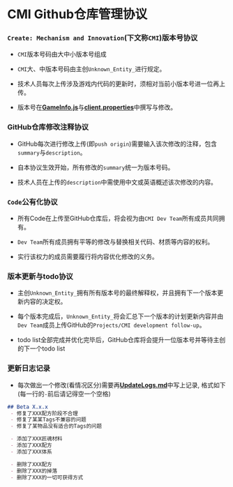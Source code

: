 # **CMI Github仓库管理协议**

<div align="left">

### `Create: Mechanism and Innovation`(下文称`CMI`)版本号协议

- `CMI`版本号码由大中小版本号组成

- `CMI`大、中版本号码由主创`Unknown_Entity_`进行规定。

- 技术人员每次上传涉及游戏内代码的更新时，须相对当前小版本号进一位再上传。

- 版本号在[**GameInfo.js**](kubejs/server_scripts/event/GameInfo.js)与[**client.properties**](kubejs/config/client.properties)中撰写与修改。

### GitHub仓库修改注释协议

- GitHub每次进行修改上传(即`push origin`)需要输入该次修改的注释，包含`summary`与`description`。

- 自本协议生效开始，所有修改的`summary`统一为版本号码。

- 技术人员在上传的`description`中需使用中文或英语概述该次修改的内容。

### `Code`公有化协议

- 所有Code在上传至GitHub仓库后，将会视为由`CMI Dev Team`所有成员共同拥有。

- `Dev Team`所有成员拥有平等的修改与替换相关代码、材质等内容的权利。

- 实行该权力的成员需要履行将内容优化修改的义务。

### 版本更新与todo协议

- 主创`Unknown_Entity_`拥有所有版本号的最终解释权，并且拥有下一个版本更新内容的决定权。

- 每个版本完成后，`Unknown_Entity_`将会汇总下一个版本的计划更新内容并由`Dev Team`成员上传GitHub的`Projects/CMI development follow-up`。

- todo list全部完成并优化完毕后，GitHub仓库将会提升一位版本号并等待主创的下一个todo list

### 更新日志记录

- 每次做出一个修改(看情况区分)需要再[**UpdateLogs.md**](UpdateLogs.md)中写上记录, 格式如下(每一行的`-`前后请记得空一个空格)

```md
## Beta X.x.x
 - 修复了XXX配方阶段不合理
 - 修复了某某Tags不兼容的问题
 - 修复了某物品没有适合的Tags的问题

 - 添加了XXX匠魂材料
 - 添加了XXX配方
 - 添加了XXX体系

 - 删除了XXX配方
 - 删除了XXX的掉落
 - 删除了XXX的一切可获得方式
```

</div>